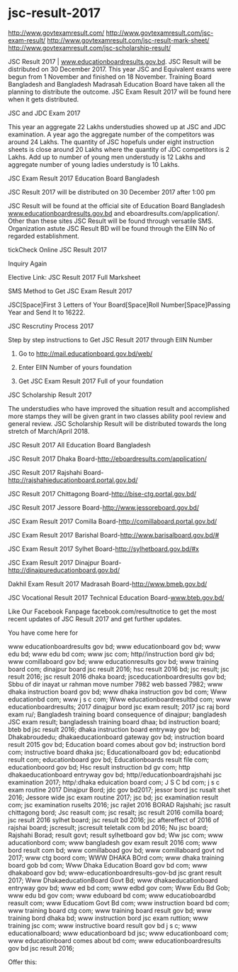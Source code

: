 # jsc-result-2017
http://www.govtexamresult.com/ http://www.govtexamresult.com/jsc-exam-result/ http://www.govtexamresult.com/jsc-result-mark-sheet/ http://www.govtexamresult.com/jsc-scholarship-result/

JSC Result 2017 | www.educationboardresults.gov.bd. JSC Result will be distributed on 30 December 2017. This year JSC and Equivalent exams were begun from 1 November and finished on 18 November. Training Board Bangladesh and Bangladesh Madrasah Education Board have taken all the planning to distribute the outcome. JSC Exam Result 2017 will be found here when it gets distributed. 

JSC and JDC Exam 2017 

This year an aggregate 22 Lakhs understudies showed up at JSC and JDC examination. A year ago the aggregate number of the competitors was around 24 Lakhs. The quantity of JSC hopefuls under eight instruction sheets is close around 20 Lakhs where the quantity of JDC competitors is 2 Lakhs. Add up to number of young men understudy is 12 Lakhs and aggregate number of young ladies understudy is 10 Lakhs. 

JSC Exam Result 2017 Education Board Bangladesh 

JSC Result 2017 will be distributed on 30 December 2017 after 1:00 pm 

JSC Result will be found at the official site of Education Board Bangladesh www.educationboardresults.gov.bd and eboardresults.com/application/. Other than these sites JSC Result will be found through versatile SMS. Organization astute JSC Result BD will be found through the EIIN No of regarded establishment. 

tickCheck Online JSC Result 2017 

Inquiry Again 

Elective Link: JSC Result 2017 Full Marksheet 

SMS Method to Get JSC Exam Result 2017 

JSC[Space]First 3 Letters of Your Board[Space]Roll Number[Space]Passing Year and Send It to 16222. 

JSC Rescrutiny Process 2017 

Step by step instructions to Get JSC Result 2017 through EIIN Number 

1) Go to http://mail.educationboard.gov.bd/web/ 

2) Enter EIIN Number of yours foundation 

3) Get JSC Exam Result 2017 Full of your foundation 

JSC Scholarship Result 2017 

The understudies who have improved the situation result and accomplished more stamps they will be given grant in two classes ability pool review and general review. JSC Scholarship Result will be distributed towards the long stretch of March/April 2018. 

JSC Result 2017 All Education Board Bangladesh 

JSC Result 2017 Dhaka Board-http://eboardresults.com/application/ 

JSC Result 2017 Rajshahi Board-http://rajshahieducationboard.portal.gov.bd/ 

JSC Result 2017 Chittagong Board-http://bise-ctg.portal.gov.bd/ 

JSC Result 2017 Jessore Board-http://www.jessoreboard.gov.bd/ 

JSC Exam Result 2017 Comilla Board-http://comillaboard.portal.gov.bd/ 

JSC Exam Result 2017 Barishal Board-http://www.barisalboard.gov.bd/# 

JSC Exam Result 2017 Sylhet Board-http://sylhetboard.gov.bd/#x 

JSC Exam Result 2017 Dinajpur Board-http://dinajpureducationboard.gov.bd/ 

Dakhil Exam Result 2017 Madrasah Board-http://www.bmeb.gov.bd/ 

JSC Vocational Result 2017 Technical Education Board-www.bteb.gov.bd/ 

Like Our Facebook Fanpage facebook.com/resultnotice to get the most recent updates of JSC Result 2017 and get further updates. 

You have come here for 

www educationboardresults gov bd; www educationboard gov bd; www edu bd; www edu bd com; www jsc com; http//instruction bord giv bd; www comillaboard gov bd; www educationresults gov bd; www training board com; dinajpur board jsc result 2016; hsc result 2016 bd; jsc result; jsc result 2016; jsc result 2016 dhaka board; jsceducationboardresults gov bd; Sbbu of dir inayat ur rahman move number 7982 web bassed 7982; www dhaka instruction board gov bd; www dhaka instruction gov bd com; Www educationbd com; www j s c com; Www educationboardresultbd com; www educationboardresults; 2017 dinajpur bord jsc exam result; 2017 jsc raj bord exam ru/; Bangladesh training board consequence of dinajpur; bangladesh JSC exam result; bangladessh training board dhaa; bd instruction board; bteb bd jsc result 2016; dhaka instruction board entryway gov bd; Dhakabroudedu; dhakaeducationboard gateway gov bd; instruction board result 2015 gov bd; Education board comes about gov bd; instruction bord com; instructive board dhaka jsc; Educationalboard gov bd; educationbd result com; educationboard gov bd; Educationboards result file com; educationboord gov bd; Hsc result instruction bd gv com; http dhakaeducationboard entryway gov bd; http//educationboardrajshahi jsc examination 2017; http/:dhaka eduication board com; J S C bd com; j s c exam routine 2017 Dinajpur Bord; jdc gov bd2017; jessor bord jsc rusalt shet 2016; Jessore wide jsc exam routine 2017; jsc bd; jsc examination result com; jsc examination ruselts 2016; jsc rajlet 2016 BORAD Rajshahi; jsc rasult chittagong bord; Jsc reasult com; jsc resalt; jsc result 2016 comilla board; jsc result 2016 sylhet board; jsc result bd 2016; jsc aftereffect of 2016 of rajshai board; jscresult; jscresult teletalk com bd 2016; Nu jsc board; Rajshahi Borad; result govt; result sylhetboard gov bd; Ww jsc com; www aducationbord com; www bangladesh gov exam result 2016 com; www bord result com bd; www comillaboad gov bd; www comillaboard govt nd 2017; www ctg boord com; WWW DHAKA BOrd com; www dhaka training board gob bd com; Www Dhaka Education Board gov bd com; www dhakaboard gov bd; www-educationboardresults-gov-bd jsc grant result 2017; Www DhakaeducationBoard Govt Bd; www dhakaeducationboard entryway gov bd; www ed bd com; www edbd gov com; Www Edu Bd Gob; www edu bd gov com; www eduboard bd com; www educatioboardbd reasult com; www Educatiom Govt Bd com; www instruction board bd com; www training board ctg com; www training board result gov bd; www training bord dhaka bd; www instruction bord jsc exam ruttion; www training jsc com; www instructive board result gov bd j s c; www educationalboard; www educationboard bd jsc; www educationboard com; www educationboard comes about bd com; www educationboardresults gov bd jsc result 2016; 

Offer this:
